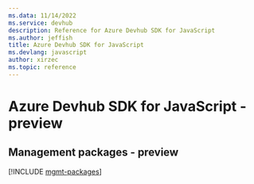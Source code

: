 ```yaml
---
ms.data: 11/14/2022
ms.service: devhub
description: Reference for Azure Devhub SDK for JavaScript
ms.author: jeffish
title: Azure Devhub SDK for JavaScript
ms.devlang: javascript
author: xirzec
ms.topic: reference
---
```

# Azure Devhub SDK for JavaScript - preview

## Management packages - preview
[!INCLUDE [mgmt-packages](devhub-mgmt-index.md)]